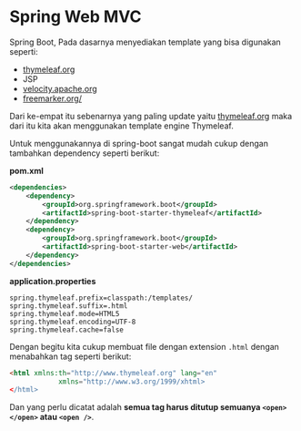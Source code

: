 # Spring Web MVC

Spring Boot, Pada dasarnya menyediakan template yang bisa digunakan seperti:

- [thymeleaf.org](http://www.thymeleaf.org/)
- JSP
- [velocity.apache.org](http://velocity.apache.org/)
- [freemarker.org/](http://freemarker.org/)

Dari ke-empat itu sebenarnya yang paling update yaitu [thymeleaf.org](http://www.thymeleaf.org/) maka dari itu kita akan menggunakan template engine Thymeleaf.

Untuk menggunakannya di spring-boot sangat mudah cukup dengan tambahkan dependency seperti berikut:

**pom.xml**

```xml
<dependencies>
    <dependency>
        <groupId>org.springframework.boot</groupId>
        <artifactId>spring-boot-starter-thymeleaf</artifactId>
    </dependency>
    <dependency>
        <groupId>org.springframework.boot</groupId>
        <artifactId>spring-boot-starter-web</artifactId>
    </dependency>
</dependencies>
```

**application.properties**

```properties
spring.thymeleaf.prefix=classpath:/templates/
spring.thymeleaf.suffix=.html
spring.thymeleaf.mode=HTML5
spring.thymeleaf.encoding=UTF-8
spring.thymeleaf.cache=false
```

Dengan begitu kita cukup membuat file dengan extension `.html` dengan menabahkan tag seperti berikut:

```html
<html xmlns:th="http://www.thymeleaf.org" lang="en"
            xmlns="http://www.w3.org/1999/xhtml>
</html>
```

Dan yang perlu dicatat adalah **semua tag harus ditutup semuanya `<open></open>` atau `<open />`**.


